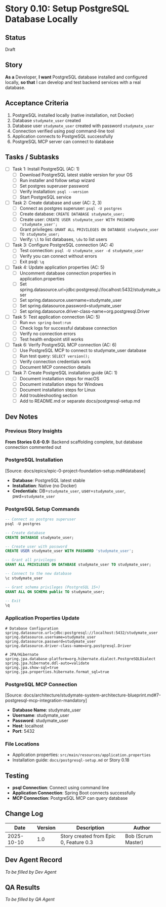 # Story 0.10: Setup PostgreSQL Database Locally

## Status
Draft

## Story
**As a** Developer,
**I want** PostgreSQL database installed and configured locally,
**so that** I can develop and test backend services with a real database.

## Acceptance Criteria
1. PostgreSQL installed locally (native installation, not Docker)
2. Database `studymate_user` created
3. Database user `studymate_user` created with password `studymate_user`
4. Connection verified using psql command-line tool
5. Application connects to PostgreSQL successfully
6. PostgreSQL MCP server can connect to database

## Tasks / Subtasks
- [ ] Task 1: Install PostgreSQL (AC: 1)
  - [ ] Download PostgreSQL latest stable version for your OS
  - [ ] Run installer and follow setup wizard
  - [ ] Set postgres superuser password
  - [ ] Verify installation: `psql --version`
  - [ ] Start PostgreSQL service
- [ ] Task 2: Create database and user (AC: 2, 3)
  - [ ] Connect as postgres superuser: `psql -U postgres`
  - [ ] Create database: `CREATE DATABASE studymate_user;`
  - [ ] Create user: `CREATE USER studymate_user WITH PASSWORD 'studymate_user';`
  - [ ] Grant privileges: `GRANT ALL PRIVILEGES ON DATABASE studymate_user TO studymate_user;`
  - [ ] Verify: `\l` to list databases, `\du` to list users
- [ ] Task 3: Configure PostgreSQL connection (AC: 4)
  - [ ] Test connection: `psql -U studymate_user -d studymate_user`
  - [ ] Verify you can connect without errors
  - [ ] Exit psql: `\q`
- [ ] Task 4: Update application properties (AC: 5)
  - [ ] Uncomment database connection properties in application.properties
  - [ ] Set spring.datasource.url=jdbc:postgresql://localhost:5432/studymate_user
  - [ ] Set spring.datasource.username=studymate_user
  - [ ] Set spring.datasource.password=studymate_user
  - [ ] Set spring.datasource.driver-class-name=org.postgresql.Driver
- [ ] Task 5: Test application connection (AC: 5)
  - [ ] Run `mvn spring-boot:run`
  - [ ] Check logs for successful database connection
  - [ ] Verify no connection errors
  - [ ] Test health endpoint still works
- [ ] Task 6: Verify PostgreSQL MCP connection (AC: 6)
  - [ ] Use PostgreSQL MCP to connect to studymate_user database
  - [ ] Run test query: `SELECT version();`
  - [ ] Verify connection credentials work
  - [ ] Document MCP connection details
- [ ] Task 7: Create PostgreSQL installation guide (AC: 1)
  - [ ] Document installation steps for macOS
  - [ ] Document installation steps for Windows
  - [ ] Document installation steps for Linux
  - [ ] Add troubleshooting section
  - [ ] Add to README.md or separate docs/postgresql-setup.md

## Dev Notes

### Previous Story Insights
**From Stories 0.6-0.9:** Backend scaffolding complete, but database connection commented out

### PostgreSQL Installation
[Source: docs/epics/epic-0-project-foundation-setup.md#database]
- **Database**: PostgreSQL latest stable
- **Installation**: Native (no Docker)
- **Credentials**: DB=`studymate_user`, user=`studymate_user`, pwd=`studymate_user`

### PostgreSQL Setup Commands
```sql
-- Connect as postgres superuser
psql -U postgres

-- Create database
CREATE DATABASE studymate_user;

-- Create user with password
CREATE USER studymate_user WITH PASSWORD 'studymate_user';

-- Grant all privileges
GRANT ALL PRIVILEGES ON DATABASE studymate_user TO studymate_user;

-- Connect to the new database
\c studymate_user

-- Grant schema privileges (PostgreSQL 15+)
GRANT ALL ON SCHEMA public TO studymate_user;

-- Exit
\q
```

### Application Properties Update
```properties
# Database Configuration
spring.datasource.url=jdbc:postgresql://localhost:5432/studymate_user
spring.datasource.username=studymate_user
spring.datasource.password=studymate_user
spring.datasource.driver-class-name=org.postgresql.Driver

# JPA/Hibernate
spring.jpa.database-platform=org.hibernate.dialect.PostgreSQLDialect
spring.jpa.hibernate.ddl-auto=validate
spring.jpa.show-sql=true
spring.jpa.properties.hibernate.format_sql=true
```

### PostgreSQL MCP Connection
[Source: docs/architecture/studymate-system-architecture-blueprint.md#7-postgresql-mcp-integration-mandatory]
- **Database Name**: studymate_user
- **Username**: studymate_user
- **Password**: studymate_user
- **Host**: localhost
- **Port**: 5432

### File Locations
- Application properties: `src/main/resources/application.properties`
- Installation guide: `docs/postgresql-setup.md` or Story 0.18

## Testing
- **psql Connection**: Connect using command line
- **Application Connection**: Spring Boot connects successfully
- **MCP Connection**: PostgreSQL MCP can query database

## Change Log
| Date | Version | Description | Author |
|------|---------|-------------|--------|
| 2025-10-10 | 1.0 | Story created from Epic 0, Feature 0.3 | Bob (Scrum Master) |

## Dev Agent Record
_To be filled by Dev Agent_

## QA Results
_To be filled by QA Agent_
